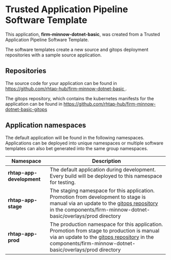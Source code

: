 # Trusted Application Pipeline Software Template

This application, **firm-minnow-dotnet-basic**, was created from a Trusted Application Pipeline Software Template.

The software templates create a new source and gitops deployment repositories with a sample source application. 

## Repositories

The source code for your application can be found in [https://github.com/rhtap-hub/firm-minnow-dotnet-basic ](https://github.com/rhtap-hub/firm-minnow-dotnet-basic ).
 
The gitops repository, which contains the kubernetes manifests for the application can be found in 
[https://github.com/rhtap-hub/firm-minnow-dotnet-basic-gitops ](https://github.com/rhtap-hub/firm-minnow-dotnet-basic-gitops ) 

## Application namespaces 

The default application will be found in the following namespaces. Applications can be deployed into unique namespaces or multiple software templates can also bet generated into the same group namespaces.  

|  Namespace   |  Description   |  
| -------- | -------- |   
| **rhtap-app-development** | The default application during development. Every build will be deployed to this namespace for testing. | 
| **rhtap-app-stage** | The staging namespace for this application. Promotion from development to stage is manual via an update to the [gitops repository](https://github.com/rhtap-hub/firm-minnow-dotnet-basic-gitops ) in the components/firm-minnow-dotnet-basic/overlays/prod directory |  
| **rhtap-app-prod** | The production namespace for this application. Promotion from stage to production is manual via an update to the [gitops repository](https://github.com/rhtap-hub/firm-minnow-dotnet-basic-gitops ) in the components/firm-minnow-dotnet-basic/overlays/prod directory | 